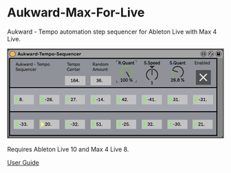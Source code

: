 # Aukward-Max-For-Live
Aukward - Tempo automation step sequencer for Ableton Live with Max 4 Live.

![Screenshot](/img/aukward-screen.png)

Requires Ableton Live 10 and Max 4 Live 8.

[User Guide](/userguide/USERGUIDE.md)
